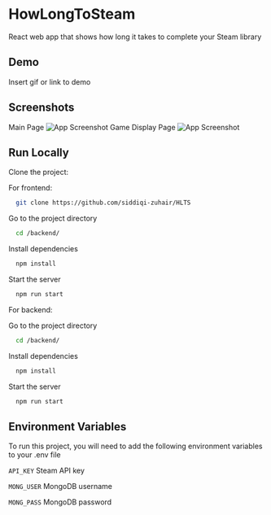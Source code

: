 
# HowLongToSteam    

React web app that shows how long it takes to complete your Steam library 


## Demo

Insert gif or link to demo


## Screenshots
Main Page 
![App Screenshot](https://i.imgur.com/pGkX82j.png)
Game Display Page 
![App Screenshot](https://i.imgur.com/BHmZ4yL.png)

## Run Locally

Clone the project:

For frontend: 

```bash
  git clone https://github.com/siddiqi-zuhair/HLTS
```

Go to the project directory

```bash
  cd /backend/
```

Install dependencies

```bash
  npm install
```

Start the server

```bash
  npm run start
```

For backend:

Go to the project directory

```bash
  cd /backend/
```

Install dependencies

```bash
  npm install
```

Start the server

```bash
  npm run start
```

## Environment Variables

To run this project, you will need to add the following environment variables to your .env file

`API_KEY` Steam API key 

`MONG_USER` MongoDB username

`MONG_PASS` MongoDB password 

